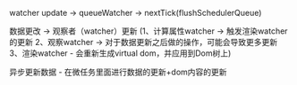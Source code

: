 watcher update -> queueWatcher -> nextTick(flushSchedulerQueue)

数据更改 -> 观察者（watcher）更新 (1、计算属性watcher -> 触发渲染watcher的更新 2、观察watcher -> 对于数据更新之后做的操作，可能会导致更多更新 3、渲染watcher - 会重新生成virtual dom，并应用到Dom树上)

异步更新数据 - 在微任务里面进行数据的更新+dom内容的更新